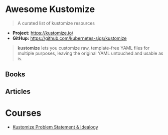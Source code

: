 # Awesome Kustomize
>  A curated list of kustomize resources

- **Project:**  https://kustomize.io/
- **GitHup:** https://github.com/kubernetes-sigs/kustomize 

> **kustomize** lets you customize raw, template-free YAML files for multiple purposes, leaving the original YAML untouched and usable as is. 

## Books


## Articles


# Courses
- [Kustomize Problem Statement & Idealogy](https://kodekloud.com)

